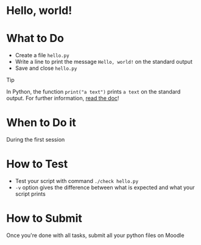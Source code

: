 # Hello, world!

# What to Do

- Create a file `hello.py`
- Write a line to print the message `Hello, world!` on the standard output
- Save and close `hello.py`

> [!TIP]
> In Python, the function `print("a text")` prints `a text` on the standard output.
> For further information, [read the doc](https://docs.python.org/3/library/functions.html#print)!

# When to Do it

During the first session

# How to Test

- Test your script with command `./check hello.py`
- `-v` option gives the difference between what is expected and what your script prints
  
# How to Submit

Once you're done with all tasks, submit all your python files on Moodle

